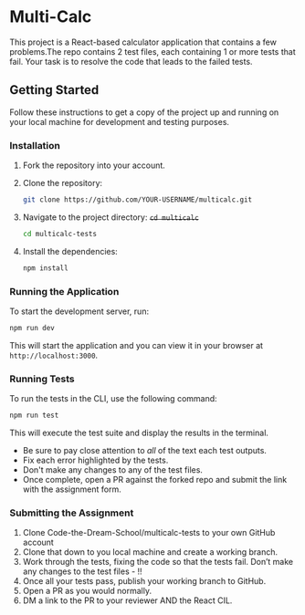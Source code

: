 # Multi-Calc

This project is a React-based calculator application that contains a few problems.The repo contains 2 test files, each containing 1 or more tests that fail. Your task is to resolve the code that leads to the failed tests.

## Getting Started

Follow these instructions to get a copy of the project up and running on your local machine for development and testing purposes.

### Installation

1. Fork the repository into your account.
2. Clone the repository:

   ```sh
   git clone https://github.com/YOUR-USERNAME/multicalc.git
   ```

3. Navigate to the project directory:
   ~~`cd multicalc`~~  
   ```sh
   cd multicalc-tests
   ```
   
4. Install the dependencies:


   ```sh
   npm install
   ```

### Running the Application

To start the development server, run:

```sh
npm run dev
```

This will start the application and you can view it in your browser at `http://localhost:3000`.

### Running Tests

To run the tests in the CLI, use the following command:

```sh
npm run test
```

This will execute the test suite and display the results in the terminal.

- Be sure to pay close attention to *all* of the text each test outputs.
- Fix each error highlighted by the tests.
- Don't make any changes to any of the test files.
- Once complete, open a PR against the forked repo and submit the link with the assignment form.

### Submitting the Assignment

1. Clone Code-the-Dream-School/multicalc-tests to your own GitHub account
2. Clone that down to you local machine and create a working branch.
3. Work through the tests, fixing the code so that the tests fail. Don’t make any changes to the test files - !!
4. Once all your tests pass, publish your working branch to GitHub.
5. Open a PR as you would normally.
6. DM a link to the PR to your reviewer AND the React CIL.
